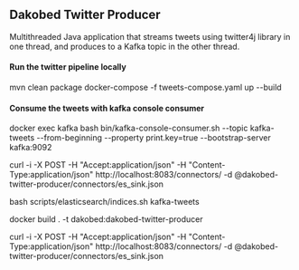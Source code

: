 ## Dakobed Twitter Producer

Multithreaded Java application that streams tweets using twitter4j library in one thread, and produces to a Kafka topic in the other thread.  

#### Run the twitter pipeline locally
mvn clean package 
docker-compose -f tweets-compose.yaml up --build

#### Consume the tweets with kafka console consumer
docker exec kafka bash bin/kafka-console-consumer.sh --topic kafka-tweets --from-beginning --property print.key=true --bootstrap-server kafka:9092

curl -i -X POST -H "Accept:application/json" -H  "Content-Type:application/json" http://localhost:8083/connectors/ -d @dakobed-twitter-producer/connectors/es_sink.json

bash scripts/elasticsearch/indices.sh kafka-tweets


docker build . -t dakobed:dakobed-twitter-producer

curl -i -X POST -H "Accept:application/json" -H  "Content-Type:application/json" http://localhost:8083/connectors/ -d @dakobed-twitter-producer/connectors/es_sink.json
